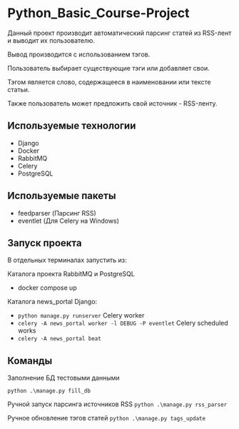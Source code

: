 # Python_Basic_Course-Project

Данный проект производит автоматический парсинг статей из RSS-лент и выводит их пользователю.

Вывод производится с использованием тэгов.

Пользователь выбирает существующие тэги или добавляет свои.

Тэгом является слово, содержащееся в наименовании или тексте статьи.

Также пользователь может предложить свой источник - RSS-ленту.

## Используемые технологии

- Django
- Docker
- RabbitMQ
- Celery
- PostgreSQL

## Используемые пакеты
- feedparser (Парсинг RSS)
- eventlet (Для Celery на Windows)

## Запуск проекта

В отдельных терминалах запустить из:

Каталога проекта RabbitMQ и PostgreSQL
- docker compose up

Каталога news_portal
Django:
- `python manage.py runserver`
Celery worker
- `celery -A news_portal worker -l DEBUG -P eventlet`
Celery scheduled works
- `celery -A news_portal beat`

## Команды

Заполнение БД тестовыми данными
```
python .\manage.py fill_db
```

Ручной запуск парсинга источников RSS 
`python .\manage.py rss_parser`

Ручное обновление тэгов статей
`python .\manage.py tags_update`